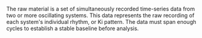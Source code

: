 The raw material is a set of simultaneously recorded time-series data from two or more oscillating systems. This data represents the raw recording of each system's individual rhythm, or Ki pattern. The data must span enough cycles to establish a stable baseline before analysis.